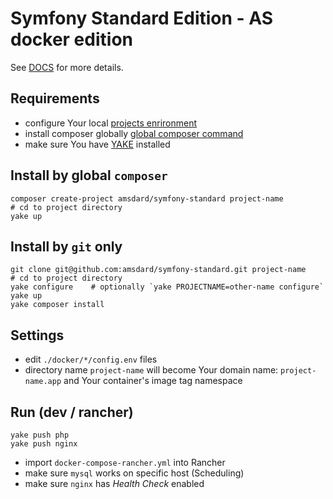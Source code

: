 Symfony Standard Edition - AS docker edition
========================

See [DOCS](https://symfony.com/doc/current/index.html) for more details.


Requirements
---
 * configure Your local [projects enrironment](https://bitbucket.org/as-docker/projects-environment)
 * install composer globally [global composer command](https://hub.docker.com/r/amsdard/composer/)
 * make sure You have [YAKE](https://yake.amsdard.io/) installed


Install by global `composer`
---
```
composer create-project amsdard/symfony-standard project-name
# cd to project directory
yake up
```


Install by `git` only
---
```
git clone git@github.com:amsdard/symfony-standard.git project-name
# cd to project directory
yake configure    # optionally `yake PROJECTNAME=other-name configure`
yake up
yake composer install
```


Settings
---
* edit `./docker/*/config.env` files
* directory name `project-name` will become Your domain name: `project-name.app` and Your container's image tag namespace


Run (dev / rancher)
---
```
yake push php
yake push nginx
```
* import `docker-compose-rancher.yml` into Rancher
* make sure `mysql` works on specific host (Scheduling)
* make sure `nginx` has *Health Check* enabled